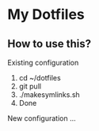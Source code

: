 # My Dotfiles

How to use this?
----------------
Existing configuration
1. cd ~/dotfiles
2. git pull
3. ./makesymlinks.sh
4. Done

New configuration
...
